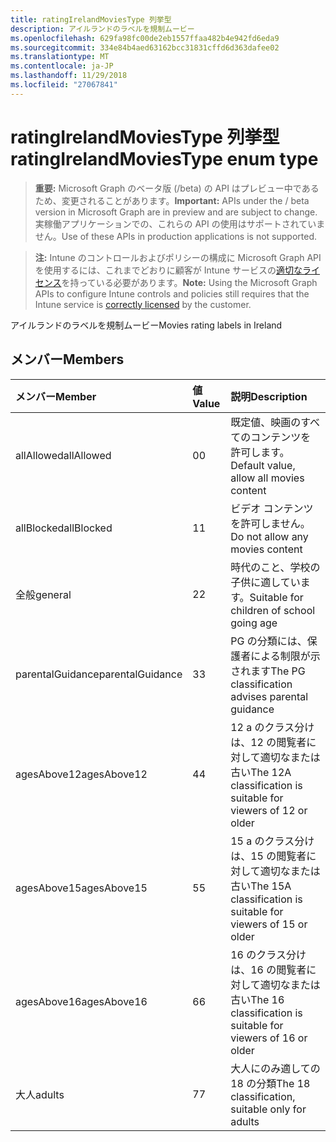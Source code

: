 ```yaml
---
title: ratingIrelandMoviesType 列挙型
description: アイルランドのラベルを規制ムービー
ms.openlocfilehash: 629fa98fc00de2eb1557ffaa482b4e942fd6eda9
ms.sourcegitcommit: 334e84b4aed63162bcc31831cffd6d363dafee02
ms.translationtype: MT
ms.contentlocale: ja-JP
ms.lasthandoff: 11/29/2018
ms.locfileid: "27067841"
---
```

# <a name="ratingirelandmoviestype-enum-type"></a><span data-ttu-id="9fb27-103">ratingIrelandMoviesType 列挙型</span><span class="sxs-lookup"><span data-stu-id="9fb27-103">ratingIrelandMoviesType enum type</span></span>

> <span data-ttu-id="9fb27-104">**重要:** Microsoft Graph のベータ版 (/beta) の API はプレビュー中であるため、変更されることがあります。</span><span class="sxs-lookup"><span data-stu-id="9fb27-104">**Important:** APIs under the / beta version in Microsoft Graph are in preview and are subject to change.</span></span> <span data-ttu-id="9fb27-105">実稼働アプリケーションでの、これらの API の使用はサポートされていません。</span><span class="sxs-lookup"><span data-stu-id="9fb27-105">Use of these APIs in production applications is not supported.</span></span>

> <span data-ttu-id="9fb27-106">**注:** Intune のコントロールおよびポリシーの構成に Microsoft Graph API を使用するには、これまでどおりに顧客が Intune サービスの[適切なライセンス](https://go.microsoft.com/fwlink/?linkid=839381)を持っている必要があります。</span><span class="sxs-lookup"><span data-stu-id="9fb27-106">**Note:** Using the Microsoft Graph APIs to configure Intune controls and policies still requires that the Intune service is [correctly licensed](https://go.microsoft.com/fwlink/?linkid=839381) by the customer.</span></span>

<span data-ttu-id="9fb27-107">アイルランドのラベルを規制ムービー</span><span class="sxs-lookup"><span data-stu-id="9fb27-107">Movies rating labels in Ireland</span></span>
## <a name="members"></a><span data-ttu-id="9fb27-108">メンバー</span><span class="sxs-lookup"><span data-stu-id="9fb27-108">Members</span></span>
|<span data-ttu-id="9fb27-109">メンバー</span><span class="sxs-lookup"><span data-stu-id="9fb27-109">Member</span></span>|<span data-ttu-id="9fb27-110">値</span><span class="sxs-lookup"><span data-stu-id="9fb27-110">Value</span></span>|<span data-ttu-id="9fb27-111">説明</span><span class="sxs-lookup"><span data-stu-id="9fb27-111">Description</span></span>|
|:---|:---|:---|
|<span data-ttu-id="9fb27-112">allAllowed</span><span class="sxs-lookup"><span data-stu-id="9fb27-112">allAllowed</span></span>|<span data-ttu-id="9fb27-113">0</span><span class="sxs-lookup"><span data-stu-id="9fb27-113">0</span></span>|<span data-ttu-id="9fb27-114">既定値、映画のすべてのコンテンツを許可します。</span><span class="sxs-lookup"><span data-stu-id="9fb27-114">Default value, allow all movies content</span></span>|
|<span data-ttu-id="9fb27-115">allBlocked</span><span class="sxs-lookup"><span data-stu-id="9fb27-115">allBlocked</span></span>|<span data-ttu-id="9fb27-116">1</span><span class="sxs-lookup"><span data-stu-id="9fb27-116">1</span></span>|<span data-ttu-id="9fb27-117">ビデオ コンテンツを許可しません。</span><span class="sxs-lookup"><span data-stu-id="9fb27-117">Do not allow any movies content</span></span>|
|<span data-ttu-id="9fb27-118">全般</span><span class="sxs-lookup"><span data-stu-id="9fb27-118">general</span></span>|<span data-ttu-id="9fb27-119">2</span><span class="sxs-lookup"><span data-stu-id="9fb27-119">2</span></span>|<span data-ttu-id="9fb27-120">時代のこと、学校の子供に適しています。</span><span class="sxs-lookup"><span data-stu-id="9fb27-120">Suitable for children of school going age</span></span>|
|<span data-ttu-id="9fb27-121">parentalGuidance</span><span class="sxs-lookup"><span data-stu-id="9fb27-121">parentalGuidance</span></span>|<span data-ttu-id="9fb27-122">3</span><span class="sxs-lookup"><span data-stu-id="9fb27-122">3</span></span>|<span data-ttu-id="9fb27-123">PG の分類には、保護者による制限が示されます</span><span class="sxs-lookup"><span data-stu-id="9fb27-123">The PG classification advises parental guidance</span></span>|
|<span data-ttu-id="9fb27-124">agesAbove12</span><span class="sxs-lookup"><span data-stu-id="9fb27-124">agesAbove12</span></span>|<span data-ttu-id="9fb27-125">4</span><span class="sxs-lookup"><span data-stu-id="9fb27-125">4</span></span>|<span data-ttu-id="9fb27-126">12 a のクラス分けは、12 の閲覧者に対して適切なまたは古い</span><span class="sxs-lookup"><span data-stu-id="9fb27-126">The 12A classification is suitable for viewers of 12 or older</span></span>|
|<span data-ttu-id="9fb27-127">agesAbove15</span><span class="sxs-lookup"><span data-stu-id="9fb27-127">agesAbove15</span></span>|<span data-ttu-id="9fb27-128">5</span><span class="sxs-lookup"><span data-stu-id="9fb27-128">5</span></span>|<span data-ttu-id="9fb27-129">15 a のクラス分けは、15 の閲覧者に対して適切なまたは古い</span><span class="sxs-lookup"><span data-stu-id="9fb27-129">The 15A classification is suitable for viewers of 15 or older</span></span>|
|<span data-ttu-id="9fb27-130">agesAbove16</span><span class="sxs-lookup"><span data-stu-id="9fb27-130">agesAbove16</span></span>|<span data-ttu-id="9fb27-131">6</span><span class="sxs-lookup"><span data-stu-id="9fb27-131">6</span></span>|<span data-ttu-id="9fb27-132">16 のクラス分けは、16 の閲覧者に対して適切なまたは古い</span><span class="sxs-lookup"><span data-stu-id="9fb27-132">The 16 classification is suitable for viewers of 16 or older</span></span>|
|<span data-ttu-id="9fb27-133">大人</span><span class="sxs-lookup"><span data-stu-id="9fb27-133">adults</span></span>|<span data-ttu-id="9fb27-134">7</span><span class="sxs-lookup"><span data-stu-id="9fb27-134">7</span></span>|<span data-ttu-id="9fb27-135">大人にのみ適しての 18 の分類</span><span class="sxs-lookup"><span data-stu-id="9fb27-135">The 18 classification, suitable only for adults</span></span>|





